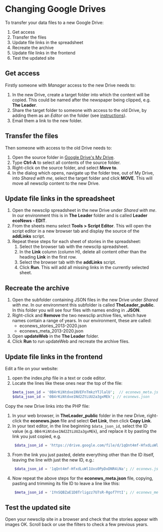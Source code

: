 # Changing Google Drives

To transfer your data files to a new Google Drive:
1. Get access
1. Transfer the files
1. Update file links in the spreadsheet
1. Recreate the archive
1. Update file links in the frontend
1. Test the updated site

## Get access
Firstly someone with _Manager_ access to the new Drive needs to:

1. In the new Drive, create a target folder into which the content will be copied. This could be named after the newspaper being clipped, e.g. **The Leader**.
1. Share the target folder to someone with access to the old Drive, by adding them as an _Editor_ on the folder (see [instructions](https://support.google.com/a/users/answer/9310248?hl=en)).
1. Email them a link to the new folder.

## Transfer the files
Then someone with access to the old Drive needs to:

1. Open the source folder in [Google Drive's My Drive](https://drive.google.com/drive/my-drive).
1. Type **Ctrl-A** to select all contents of the source folder.
1. Right-click on the source folder, and select **Move to**.
1. In the dialog which opens, navigate up the folder tree, out of My Drive, into _Shared with me_, select the target folder and click **MOVE**. This will move all newsclip content to the new Drive.

## Update file links in the spreadsheet

1. Open the newsclip spreadsheet in the new Drive under _Shared with me_. In our environment this is in **The Leader** folder and is called **Leader ecoNews - EDIT**.
1. From the sheets menu select **Tools > Script Editor**. This will open the script editor in a new browser tab and display the source of the **addLinks** script.
1. Repeat these steps for each sheet of stories in the spreadsheet:
    1. Select the browser tab with the newsclip spreadsheet.
    1. In the **Link** column (column H), delete all content other than the heading **Link** in the first row.
    1. Select the browser tab with the **addLinks** script.
    1. Click **Run**. This will add all missing links in the currently selected sheet.

## Recreate the archive

1. Open the subfolder containing JSON files in the new Drive under _Shared with me_. In our environment this subfolder is called **TheLeader_public**. In this folder you will see four files with names ending in **.JSON**.
1. Right-click and **Remove** the two newsclip archive files, which have names contain a range of years. In our environment, these are called:
    * econews_stories_2013-2020.json
    * econews_meta_2013-2020.json
1. Open **updateWeb** in the **The Leader** folder.
1. Click **Run** to run updateWeb and recreate the archive files.

## Update file links in the frontend

Edit a file on your website:
1. open the index.php file in a text or code editor.
1. Locate the lines like these ones near the top of the file:
    ```php
    $meta_json_id = '0B4rKiNtdxe1NVEFnTmkzYTJlalU';  // econews_meta.json
    $data_json_id = '0B4rKiNtdxe1Nd2ZtLUU2a3gxMEk'; // econews.json
    ```
Copy the new Drive links into the PHP file:
1. In your web browser, in **TheLeader_public** folder in the new Drive, right-click the **econews.json** file and select **Get Link**, then click **Copy Link**.
1. In your text editor, in the line beginning `$data_json_id`, select the ID value (e.g. `0B4rKiNtdxe1Nd2ZtLUU2a3gxMEk`), and replace it by pasting the link you just copied, e.g.
    ```php
     $data_json_id = 'https://drive.google.com/file/d/1qQnt4mf-HfxdLuWl1Uxs0PpDxDNR4iNa/view?usp=sharing'; // econews.json
    ```
1. From the link you just pasted, delete everything other than the ID itself, leaving the line with just the new ID, e.g.:
    ```php
     $data_json_id = '1qQnt4mf-HfxdLuWl1Uxs0PpDxDNR4iNa'; // econews.json
    ```
1. Now repeat the above steps for the **econews_meta.json** file, copying, pasting and trimming its file ID to leave a line like this:
    ```php
     $meta_json_id = '1YnSQBZaE1D8Trligzz7U7sR-Rgof7YtI'; // econews_meta.json
    ```

## Test the updated site

Open your newsclip site in a browser and check that the stories appear with images OK. Scroll back or use the filters to check a few previous years.
